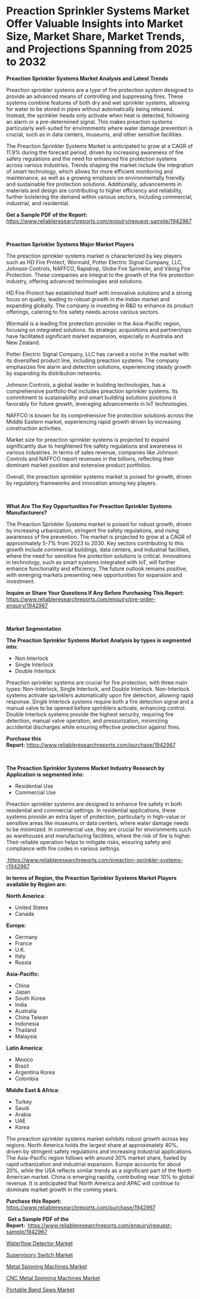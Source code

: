 <p><h1>Preaction Sprinkler Systems Market Offer Valuable Insights into Market Size, Market Share, Market Trends, and Projections Spanning from 2025 to 2032</h1></p><p><strong>Preaction Sprinkler Systems Market Analysis and Latest Trends</strong></p>
<p><p>Preaction sprinkler systems are a type of fire protection system designed to provide an advanced means of controlling and suppressing fires. These systems combine features of both dry and wet sprinkler systems, allowing for water to be stored in pipes without automatically being released. Instead, the sprinkler heads only activate when heat is detected, following an alarm or a pre-determined signal. This makes preaction systems particularly well-suited for environments where water damage prevention is crucial, such as in data centers, museums, and other sensitive facilities.</p><p>The Preaction Sprinkler Systems Market is anticipated to grow at a CAGR of 11.9% during the forecast period, driven by increasing awareness of fire safety regulations and the need for enhanced fire protection systems across various industries. Trends shaping the market include the integration of smart technology, which allows for more efficient monitoring and maintenance, as well as a growing emphasis on environmentally friendly and sustainable fire protection solutions. Additionally, advancements in materials and design are contributing to higher efficiency and reliability, further bolstering the demand within various sectors, including commercial, industrial, and residential.</p></p>
<p><strong>Get a Sample PDF of the Report:&nbsp;</strong> <a href="https://www.reliableresearchreports.com/enquiry/request-sample/1942967?utm_campaign=28&utm_medium=2&utm_source=Github&utm_content=ia&utm_term=19022025&utm_id=preaction-sprinkler-systems">https://www.reliableresearchreports.com/enquiry/request-sample/1942967</a></p>
<p>&nbsp;</p>
<p><strong>Preaction Sprinkler Systems Major Market Players</strong></p>
<p><p>The preaction sprinkler systems market is characterized by key players such as HD Fire Protect, Wormald, Potter Electric Signal Company, LLC, Johnson Controls, NAFFCO, Rapidrop, Globe Fire Sprinkler, and Viking Fire Protection. These companies are integral to the growth of the fire protection industry, offering advanced technologies and solutions.</p><p>HD Fire Protect has established itself with innovative solutions and a strong focus on quality, leading to robust growth in the Indian market and expanding globally. The company is investing in R&D to enhance its product offerings, catering to fire safety needs across various sectors.</p><p>Wormald is a leading fire protection provider in the Asia-Pacific region, focusing on integrated solutions. Its strategic acquisitions and partnerships have facilitated significant market expansion, especially in Australia and New Zealand. </p><p>Potter Electric Signal Company, LLC has carved a niche in the market with its diversified product line, including preaction systems. The company emphasizes fire alarm and detection solutions, experiencing steady growth by expanding its distribution networks.</p><p>Johnson Controls, a global leader in building technologies, has a comprehensive portfolio that includes preaction sprinkler systems. Its commitment to sustainability and smart building solutions positions it favorably for future growth, leveraging advancements in IoT technologies.</p><p>NAFFCO is known for its comprehensive fire protection solutions across the Middle Eastern market, experiencing rapid growth driven by increasing construction activities. </p><p>Market size for preaction sprinkler systems is projected to expand significantly due to heightened fire safety regulations and awareness in various industries. In terms of sales revenue, companies like Johnson Controls and NAFFCO report revenues in the billions, reflecting their dominant market position and extensive product portfolios.</p><p>Overall, the preaction sprinkler systems market is poised for growth, driven by regulatory frameworks and innovation among key players.</p></p>
<p>&nbsp;</p>
<p><strong>What Are The Key Opportunities For Preaction Sprinkler Systems Manufacturers?</strong></p>
<p><p>The Preaction Sprinkler Systems market is poised for robust growth, driven by increasing urbanization, stringent fire safety regulations, and rising awareness of fire prevention. The market is projected to grow at a CAGR of approximately 5-7% from 2023 to 2030. Key sectors contributing to this growth include commercial buildings, data centers, and industrial facilities, where the need for sensitive fire protection solutions is critical. Innovations in technology, such as smart systems integrated with IoT, will further enhance functionality and efficiency. The future outlook remains positive, with emerging markets presenting new opportunities for expansion and investment.</p></p>
<p><strong>Inquire or Share Your Questions If Any Before Purchasing This Report:</strong> <a href="https://www.reliableresearchreports.com/enquiry/pre-order-enquiry/1942967?utm_campaign=28&utm_medium=2&utm_source=Github&utm_content=ia&utm_term=19022025&utm_id=preaction-sprinkler-systems">https://www.reliableresearchreports.com/enquiry/pre-order-enquiry/1942967</a></p>
<p>&nbsp;</p>
<p><strong>Market Segmentation</strong></p>
<p><strong>The Preaction Sprinkler Systems Market Analysis by types is segmented into:</strong></p>
<p><ul><li>Non Interlock</li><li>Single Interlock</li><li>Double Interlock</li></ul></p>
<p><p>Preaction sprinkler systems are crucial for fire protection, with three main types: Non-Interlock, Single Interlock, and Double Interlock. Non-Interlock systems activate sprinklers automatically upon fire detection, allowing rapid response. Single Interlock systems require both a fire detection signal and a manual valve to be opened before sprinklers activate, enhancing control. Double Interlock systems provide the highest security, requiring fire detection, manual valve operation, and pressurization, minimizing accidental discharges while ensuring effective protection against fires.</p></p>
<p><strong>Purchase this Report:&nbsp;</strong><a href="https://www.reliableresearchreports.com/purchase/1942967?utm_campaign=28&utm_medium=2&utm_source=Github&utm_content=ia&utm_term=19022025&utm_id=preaction-sprinkler-systems">https://www.reliableresearchreports.com/purchase/1942967</a></p>
<p>&nbsp;</p>
<p><strong>The Preaction Sprinkler Systems Market Industry Research by Application is segmented into:</strong></p>
<p><ul><li>Residential Use</li><li>Commercial Use</li></ul></p>
<p><p>Preaction sprinkler systems are designed to enhance fire safety in both residential and commercial settings. In residential applications, these systems provide an extra layer of protection, particularly in high-value or sensitive areas like museums or data centers, where water damage needs to be minimized. In commercial use, they are crucial for environments such as warehouses and manufacturing facilities, where the risk of fire is higher. Their reliable operation helps to mitigate risks, ensuring safety and compliance with fire codes in various settings.</p></p>
<p><a href="https://www.reliableresearchreports.com/preaction-sprinkler-systems-r1942967?utm_campaign=28&utm_medium=2&utm_source=Github&utm_content=ia&utm_term=19022025&utm_id=preaction-sprinkler-systems">&nbsp;https://www.reliableresearchreports.com/preaction-sprinkler-systems-r1942967</a></p>
<p><strong>In terms of Region, the Preaction Sprinkler Systems Market Players available by Region are:</strong></p>
<p>
    <p> <strong> North America: </strong>
        <ul>
            <li>United States</li>
            <li>Canada</li>
        </ul>
        </p> 
    <p> <strong> Europe: </strong>
        <ul>
            <li>Germany</li>
            <li>France</li>
            <li>U.K.</li>
            <li>Italy</li>
            <li>Russia</li>
        </ul>
        </p> 
    <p> <strong> Asia-Pacific: </strong>
        <ul>
            <li>China</li>
            <li>Japan</li>
            <li>South Korea</li>
            <li>India</li>
            <li>Australia</li>
            <li>China Taiwan</li>
            <li>Indonesia</li>
            <li>Thailand</li>
            <li>Malaysia</li>
        </ul>
        </p> 
    <p> <strong> Latin America: </strong>
        <ul>
            <li>Mexico</li>
            <li>Brazil</li>
            <li>Argentina Korea</li>
            <li>Colombia</li>
        </ul>
        </p> 
    <p> <strong> Middle East & Africa: </strong>
        <ul>
            <li>Turkey</li>
            <li>Saudi</li>
            <li>Arabia</li>
            <li>UAE</li>
            <li>Korea</li>
        </ul>
    </p>
    </p>
<p><p>The preaction sprinkler systems market exhibits robust growth across key regions. North America holds the largest share at approximately 40%, driven by stringent safety regulations and increasing industrial applications. The Asia-Pacific region follows with around 30% market share, fueled by rapid urbanization and industrial expansion. Europe accounts for about 20%, while the USA reflects similar trends as a significant part of the North American market. China is emerging rapidly, contributing near 10% to global revenue. It is anticipated that North America and APAC will continue to dominate market growth in the coming years.</p></p>
<p><strong>Purchase this Report: </strong><a href="https://www.reliableresearchreports.com/purchase/1942967?utm_campaign=28&utm_medium=2&utm_source=Github&utm_content=ia&utm_term=19022025&utm_id=preaction-sprinkler-systems">https://www.reliableresearchreports.com/purchase/1942967</a></p>
<p>&nbsp;<strong>Get a Sample PDF of the Report:&nbsp;&nbsp;</strong><a href="https://www.reliableresearchreports.com/enquiry/request-sample/1942967?utm_campaign=28&utm_medium=2&utm_source=Github&utm_content=ia&utm_term=19022025&utm_id=preaction-sprinkler-systems">https://www.reliableresearchreports.com/enquiry/request-sample/1942967</a></p>
<p><strong></strong></p>
<p><p><a href="https://github.com/dibesnayee/Market-Research-Report-List-1/blob/main/waterflow-detector-market.md?utm_campaign=28&utm_medium=2&utm_source=Github&utm_content=ia&utm_term=19022025&utm_id=preaction-sprinkler-systems">Waterflow Detector Market</a></p><p><a href="https://github.com/rotencohen7j/Market-Research-Report-List-1/blob/main/supervisory-switch-market.md?utm_campaign=28&utm_medium=2&utm_source=Github&utm_content=ia&utm_term=19022025&utm_id=preaction-sprinkler-systems">Supervisory Switch Market</a></p><p><a href="https://github.com/denbelnmer50/Market-Research-Report-List-1/blob/main/metal-spinning-machines-market.md?utm_campaign=28&utm_medium=2&utm_source=Github&utm_content=ia&utm_term=19022025&utm_id=preaction-sprinkler-systems">Metal Spinning Machines Market</a></p><p><a href="https://github.com/vassihucz/Market-Research-Report-List-1/blob/main/cnc-metal-spinning-machines-market.md?utm_campaign=28&utm_medium=2&utm_source=Github&utm_content=ia&utm_term=19022025&utm_id=preaction-sprinkler-systems">CNC Metal Spinning Machines Market</a></p><p><a href="https://github.com/krulicfidura/Market-Research-Report-List-1/blob/main/portable-band-saws-market.md?utm_campaign=28&utm_medium=2&utm_source=Github&utm_content=ia&utm_term=19022025&utm_id=preaction-sprinkler-systems">Portable Band Saws Market</a></p></p>